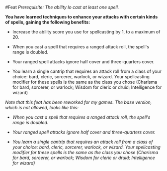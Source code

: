 #Feat
*Prerequisite: The ability lo cast at least one spell.*

**You have learned techniques to enhance your attacks with certain kinds of spells, gaining the following benefits:**

* Increase the ability score you use for spellcasting by 1, to a maximum of 20.

* When you cast a spell that requires a ranged attack roll, the spell's range is doubled.

* Your ranged spell attacks ignore half cover and three-quarters cover.

* You learn a single cantrip that requires an attack roll from a class of your choice: bard, cleric, sorcerer, warlock, or wizard. Your spellcasting modifier for these spells is the same as the class you chose (Charisma for bard, sorcerer, or warlock; Wisdom for cleric or druid; Intelligence for wizard)

*Note that this feat has been reworked for my games. The base version, which is not allowed, looks like this:*

* *When you cast a spell that requires a ranged attack roll, the spell's range is doubled.*

* *Your ranged spell attacks ignore half cover and three-quarters cover.*

* *You learn a single cantrip that requires an attack roll from a class of your choice: bard, cleric, sorcerer, warlock, or wizard. Your spellcasting modifier for these spells is the same as the class you chose (Charisma for bard, sorcerer, or warlock; Wisdom for cleric or druid; Intelligence for wizard)*